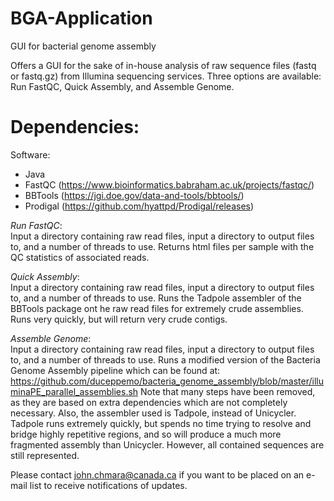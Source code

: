 # BGA-Application
GUI for bacterial genome assembly

Offers a GUI for the sake of in-house analysis of raw sequence files (fastq or fastq.gz) from Illumina sequencing services. Three
options are available: Run FastQC, Quick Assembly, and Assemble Genome. 

# Dependencies:

Software:
- Java
- FastQC (https://www.bioinformatics.babraham.ac.uk/projects/fastqc/)
- BBTools (https://jgi.doe.gov/data-and-tools/bbtools/)
- Prodigal (https://github.com/hyattpd/Prodigal/releases)

*Run FastQC*:  
Input a directory containing raw read files, input a directory to output files to, and a number of threads to use.
Returns html files per sample with the QC statistics of associated reads. 

*Quick Assembly*:  
Input a directory containing raw read files, input a directory to output files to, and a number of threads to use. Runs the Tadpole assembler of the BBTools package ont he raw read files for extremely crude assemblies. Runs very quickly, 
but will return very crude contigs. 

*Assemble Genome*:    
Input a directory containing raw read files, input a directory to output files to, and a number of threads to use. Runs a modified version of the Bacteria Genome Assembly pipeline which can be found at: 
https://github.com/duceppemo/bacteria_genome_assembly/blob/master/illuminaPE_parallel_assemblies.sh
Note that many steps have been removed, as they are based on extra dependencies which are not completely necessary. Also, 
the assembler used is Tadpole, instead of Unicycler. Tadpole runs extremely quickly, but spends no time trying to resolve and
bridge highly repetitive regions, and so will produce a much more fragmented assembly than Unicycler. However, all contained
sequences are still represented. 

Please contact john.chmara@canada.ca if you want to be placed on an e-mail list to receive notifications of updates.

